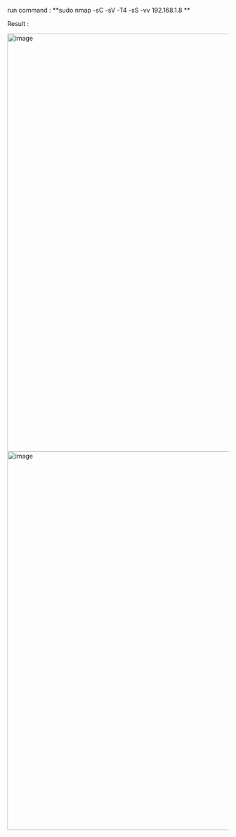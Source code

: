 run command : **sudo nmap -sC -sV -T4 -sS  -vv 192.168.1.8
**

Result : 

<img width="952" alt="image" src="https://github.com/psfauzi/Vulnhub_Like_OSCP/assets/49013900/09f34bbd-70c0-45c5-ae76-728fd7db20a8">
<img width="863" alt="image" src="https://github.com/psfauzi/Vulnhub_Like_OSCP/assets/49013900/6db26bbf-1ff5-4e77-acc1-39048ac02536">
